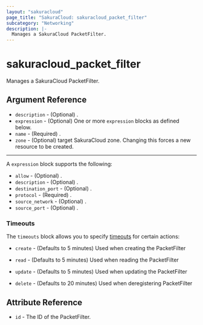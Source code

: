```yaml
---
layout: "sakuracloud"
page_title: "SakuraCloud: sakuracloud_packet_filter"
subcategory: "Networking"
description: |-
  Manages a SakuraCloud PacketFilter.
---
```


# sakuracloud_packet_filter

Manages a SakuraCloud PacketFilter.

## Argument Reference

* `description` - (Optional) .
* `expression` - (Optional) One or more `expression` blocks as defined below.
* `name` - (Required) .
* `zone` - (Optional) target SakuraCloud zone. Changing this forces a new resource to be created.


---

A `expression` block supports the following:

* `allow` - (Optional) .
* `description` - (Optional) .
* `destination_port` - (Optional) .
* `protocol` - (Required) .
* `source_network` - (Optional) .
* `source_port` - (Optional) .


### Timeouts

The `timeouts` block allows you to specify [timeouts](https://www.terraform.io/docs/configuration/resources.html#timeouts) for certain actions:

* `create` - (Defaults to 5 minutes) Used when creating the PacketFilter

* `read` -   (Defaults to 5 minutes) Used when reading the PacketFilter

* `update` - (Defaults to 5 minutes) Used when updating the PacketFilter

* `delete` - (Defaults to 20 minutes) Used when deregistering PacketFilter



## Attribute Reference

* `id` - The ID of the PacketFilter.




